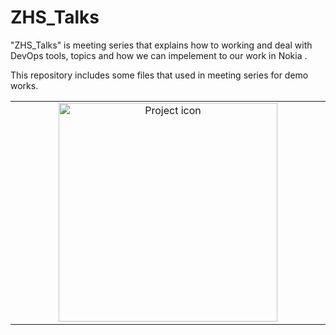 # ZHS_Talks
"ZHS_Talks" is meeting series that explains how to working and deal with DevOps tools, topics and how we can impelement to our work in Nokia .

This repository includes some files that used in meeting series for demo works.

<table align="center"><tr><td align="center" width="9999">
<img src="http://www.thestartuphero.com/zerohero.png" align="center" width="350" alt="Project icon">






